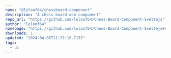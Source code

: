 ```yaml
---
name: "@loloof64/chessboard-component"
description: "A chess board web component"
repo_url: "https://github.com/loloof64/Chess-Board-Component-Sveltejs"
author: "loloof64"
homepage: "https://github.com/loloof64/Chess-Board-Component-Sveltejs#readme"
downloads: 1
updated: "2024-04-08T11:27:18.713Z"
tags: 
  - ui
---
```


